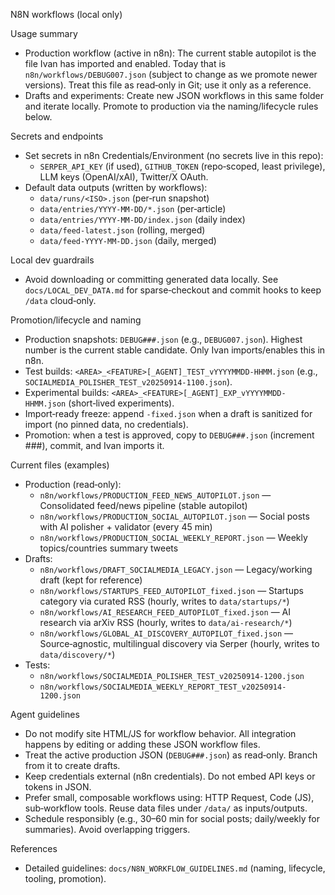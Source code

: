 N8N workflows (local only)

Usage summary

- Production workflow (active in n8n): The current stable autopilot is the file Ivan has imported and enabled. Today that is `n8n/workflows/DEBUG007.json` (subject to change as we promote newer versions). Treat this file as read‑only in Git; use it only as a reference.
- Drafts and experiments: Create new JSON workflows in this same folder and iterate locally. Promote to production via the naming/lifecycle rules below.

Secrets and endpoints

- Set secrets in n8n Credentials/Environment (no secrets live in this repo):
  - `SERPER_API_KEY` (if used), `GITHUB_TOKEN` (repo‑scoped, least privilege), LLM keys (OpenAI/xAI), Twitter/X OAuth.
- Default data outputs (written by workflows):
  - `data/runs/<ISO>.json` (per‑run snapshot)
  - `data/entries/YYYY‑MM‑DD/*.json` (per‑article)
  - `data/entries/YYYY‑MM‑DD/index.json` (daily index)
  - `data/feed-latest.json` (rolling, merged)
  - `data/feed-YYYY-MM-DD.json` (daily, merged)

Local dev guardrails

- Avoid downloading or committing generated data locally. See `docs/LOCAL_DEV_DATA.md` for sparse‑checkout and commit hooks to keep `/data` cloud‑only.

Promotion/lifecycle and naming

- Production snapshots: `DEBUG###.json` (e.g., `DEBUG007.json`). Highest number is the current stable candidate. Only Ivan imports/enables this in n8n.
- Test builds: `<AREA>_<FEATURE>[_AGENT]_TEST_vYYYYMMDD-HHMM.json` (e.g., `SOCIALMEDIA_POLISHER_TEST_v20250914-1100.json`).
- Experimental builds: `<AREA>_<FEATURE>[_AGENT]_EXP_vYYYYMMDD-HHMM.json` (short‑lived experiments).
- Import‑ready freeze: append `-fixed.json` when a draft is sanitized for import (no pinned data, no credentials).
- Promotion: when a test is approved, copy to `DEBUG###.json` (increment ###), commit, and Ivan imports it.

Current files (examples)

- Production (read‑only):
  - `n8n/workflows/PRODUCTION_FEED_NEWS_AUTOPILOT.json` — Consolidated feed/news pipeline (stable autopilot)
  - `n8n/workflows/PRODUCTION_SOCIAL_AUTOPILOT.json` — Social posts with AI polisher + validator (every 45 min)
  - `n8n/workflows/PRODUCTION_SOCIAL_WEEKLY_REPORT.json` — Weekly topics/countries summary tweets
- Drafts:
  - `n8n/workflows/DRAFT_SOCIALMEDIA_LEGACY.json` — Legacy/working draft (kept for reference)
  - `n8n/workflows/STARTUPS_FEED_AUTOPILOT_fixed.json` — Startups category via curated RSS (hourly, writes to `data/startups/*`)
  - `n8n/workflows/AI_RESEARCH_FEED_AUTOPILOT_fixed.json` — AI research via arXiv RSS (hourly, writes to `data/ai-research/*`)
  - `n8n/workflows/GLOBAL_AI_DISCOVERY_AUTOPILOT_fixed.json` — Source‑agnostic, multilingual discovery via Serper (hourly, writes to `data/discovery/*`)
- Tests:
  - `n8n/workflows/SOCIALMEDIA_POLISHER_TEST_v20250914-1200.json`
  - `n8n/workflows/SOCIALMEDIA_WEEKLY_REPORT_TEST_v20250914-1200.json`

Agent guidelines

- Do not modify site HTML/JS for workflow behavior. All integration happens by editing or adding these JSON workflow files.
- Treat the active production JSON (`DEBUG###.json`) as read‑only. Branch from it to create drafts.
- Keep credentials external (n8n credentials). Do not embed API keys or tokens in JSON.
- Prefer small, composable workflows using: HTTP Request, Code (JS), sub‑workflow tools. Reuse data files under `/data/` as inputs/outputs.
- Schedule responsibly (e.g., 30–60 min for social posts; daily/weekly for summaries). Avoid overlapping triggers.

References

- Detailed guidelines: `docs/N8N_WORKFLOW_GUIDELINES.md` (naming, lifecycle, tooling, promotion).
